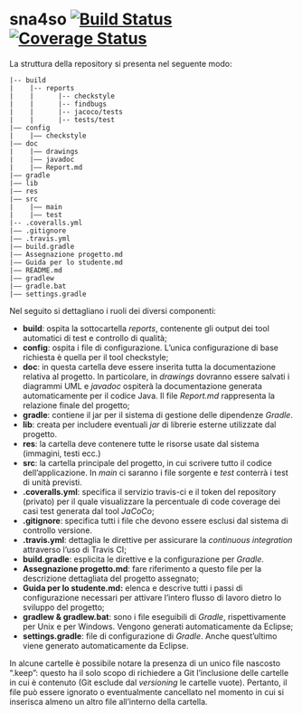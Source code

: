 ﻿# sna4so [![Build Status](https://travis-ci.com/softeng1819-inf-uniba/progetto1819-hopcroft.svg?token=ZFhnSrQ7sDzkCC2aYTdK&branch=master)](https://travis-ci.com/softeng1819-inf-uniba/progetto1819-hopcroft) [![Coverage Status](https://coveralls.io/repos/github/softeng1819-inf-uniba/progetto1819-hopcroft/badge.svg?t=jDn09Y)](https://coveralls.io/github/softeng1819-inf-uniba/progetto1819-hopcroft)
                  
La struttura della repository si presenta nel seguente modo:
```
|-- build
|    |-- reports
|    |      |-- checkstyle
|    |      |-- findbugs
|    |      |-- jacoco/tests
|    |      |-- tests/test
|–– config
|    |–– checkstyle
|–– doc
|    |–– drawings
|    |–– javadoc 
|    |–– Report.md
|–– gradle
|–– lib
|–– res
|–– src
|    |–– main
|    |–– test
|-- .coveralls.yml
|–– .gitignore
|–– .travis.yml
|–– build.gradle
|–– Assegnazione progetto.md
|–– Guida per lo studente.md
|–– README.md
|–– gradlew
|–– gradle.bat
|–– settings.gradle
```

Nel seguito si dettagliano i ruoli dei diversi componenti:
- **build**: ospita la sottocartella *reports*, contenente gli output dei tool automatici di test e controllo di qualità;
- **config**: ospita i file di configurazione. L’unica configurazione di base richiesta è quella per il tool checkstyle;
- **doc**: in questa cartella deve essere inserita tutta la documentazione relativa al progetto. In particolare, in *drawings* dovranno essere salvati i diagrammi UML e *javadoc* ospiterà la documentazione generata automaticamente per il codice Java. Il file *Report.md* rappresenta la relazione finale del progetto;
- **gradle**: contiene il jar per il sistema di gestione delle dipendenze *Gradle*.
- **lib**: creata per includere eventuali *jar* di librerie esterne utilizzate dal progetto.
- **res**: la cartella deve contenere tutte le risorse usate dal sistema (immagini, testi ecc.)
- **src**: la cartella principale del progetto, in cui scrivere tutto il codice dell’applicazione. In *main* ci saranno i file sorgente e *test* conterrà i test di unità previsti.
- **.coveralls.yml**: specifica il servizio travis-ci e il token del repository (privato) per il quale visualizzare la percentuale di code coverage dei casi test generata dal tool *JaCoCo*;
- **.gitignore**: specifica tutti i file che devono essere esclusi dal sistema di controllo versione.
- **.travis.yml**: dettaglia le direttive per assicurare la *continuous integration* attraverso l’uso di Travis CI;
- **build.gradle**: esplicita le direttive e la configurazione per *Gradle*. 
- **Assegnazione progetto.md**: fare riferimento a questo file per la descrizione dettagliata del progetto assegnato;
- **Guida per lo studente.md:** elenca e descrive tutti i passi di configurazione necessari per attivare l’intero flusso di lavoro dietro lo sviluppo del progetto;
- **gradlew & gradlew.bat**: sono i file eseguibili di *Gradle*, rispettivamente per Unix e per Windows. Vengono generati automaticamente da Eclipse;
- **settings.gradle**: file di configurazione di *Gradle*. Anche quest’ultimo viene generato automaticamente da Eclipse.


In alcune cartelle è possibile notare la presenza di un unico file nascosto “.keep”: questo ha il solo scopo di richiedere a Git l’inclusione delle cartelle in cui è contenuto (Git esclude dal *versioning* le cartelle vuote). Pertanto, il file può essere ignorato o eventualmente cancellato nel momento in cui si inserisca almeno un altro file all’interno della cartella.
